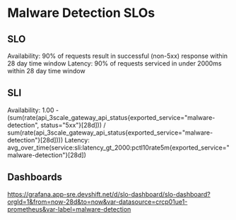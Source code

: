 # Malware Detection SLOs

## SLO
Availability:  90% of requests result in successful (non-5xx) response within 28 day time window
Latency:  90% of requests serviced in under 2000ms within 28 day time window

## SLI
Availability:  1.00 - (sum(rate(api_3scale_gateway_api_status{exported_service="malware-detection", status="5xx"}[28d])) / sum(rate(api_3scale_gateway_api_status{exported_service="malware-detection"}[28d])))
Latency:  avg_over_time(service:sli:latency_gt_2000:pctl10rate5m{exported_service="malware-detection"}[28d])

## Dashboards
https://grafana.app-sre.devshift.net/d/slo-dashboard/slo-dashboard?orgId=1&from=now-28d&to=now&var-datasource=crcp01ue1-prometheus&var-label=malware-detection
